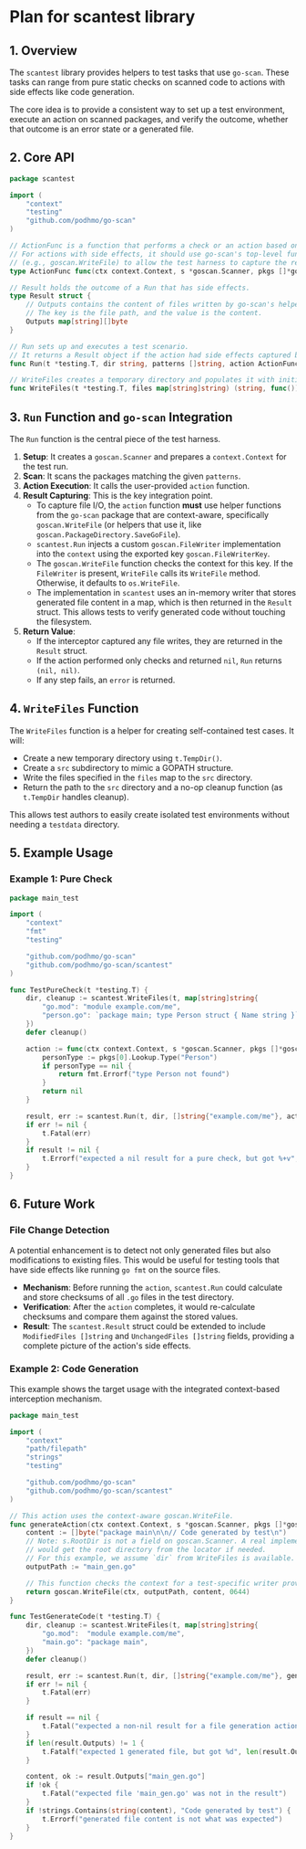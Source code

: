 # Plan for scantest library

## 1. Overview

The `scantest` library provides helpers to test tasks that use `go-scan`. These tasks can range from pure static checks on scanned code to actions with side effects like code generation.

The core idea is to provide a consistent way to set up a test environment, execute an action on scanned packages, and verify the outcome, whether that outcome is an error state or a generated file.

## 2. Core API

```go
package scantest

import (
	"context"
	"testing"
	"github.com/podhmo/go-scan"
)

// ActionFunc is a function that performs a check or an action based on scan results.
// For actions with side effects, it should use go-scan's top-level functions
// (e.g., goscan.WriteFile) to allow the test harness to capture the results.
type ActionFunc func(ctx context.Context, s *goscan.Scanner, pkgs []*goscan.Package) error

// Result holds the outcome of a Run that has side effects.
type Result struct {
	// Outputs contains the content of files written by go-scan's helper functions.
	// The key is the file path, and the value is the content.
	Outputs map[string][]byte
}

// Run sets up and executes a test scenario.
// It returns a Result object if the action had side effects captured by the harness.
func Run(t *testing.T, dir string, patterns []string, action ActionFunc) (*Result, error)

// WriteFiles creates a temporary directory and populates it with initial files.
func WriteFiles(t *testing.T, files map[string]string) (string, func())
```

## 3. `Run` Function and `go-scan` Integration

The `Run` function is the central piece of the test harness.

1.  **Setup**: It creates a `goscan.Scanner` and prepares a `context.Context` for the test run.
2.  **Scan**: It scans the packages matching the given `patterns`.
3.  **Action Execution**: It calls the user-provided `action` function.
4.  **Result Capturing**: This is the key integration point.
    *   To capture file I/O, the `action` function **must** use helper functions from the `go-scan` package that are context-aware, specifically `goscan.WriteFile` (or helpers that use it, like `goscan.PackageDirectory.SaveGoFile`).
    *   `scantest.Run` injects a custom `goscan.FileWriter` implementation into the `context` using the exported key `goscan.FileWriterKey`.
    *   The `goscan.WriteFile` function checks the context for this key. If the `FileWriter` is present, `WriteFile` calls its `WriteFile` method. Otherwise, it defaults to `os.WriteFile`.
    *   The implementation in `scantest` uses an in-memory writer that stores generated file content in a map, which is then returned in the `Result` struct. This allows tests to verify generated code without touching the filesystem.
5.  **Return Value**:
    *   If the interceptor captured any file writes, they are returned in the `Result` struct.
    -   If the action performed only checks and returned `nil`, `Run` returns `(nil, nil)`.
    *   If any step fails, an `error` is returned.

## 4. `WriteFiles` Function

The `WriteFiles` function is a helper for creating self-contained test cases. It will:

*   Create a new temporary directory using `t.TempDir()`.
*   Create a `src` subdirectory to mimic a GOPATH structure.
*   Write the files specified in the `files` map to the `src` directory.
*   Return the path to the `src` directory and a no-op cleanup function (as `t.TempDir` handles cleanup).

This allows test authors to easily create isolated test environments without needing a `testdata` directory.

## 5. Example Usage

### Example 1: Pure Check

```go
package main_test

import (
	"context"
	"fmt"
	"testing"

	"github.com/podhmo/go-scan"
	"github.com/podhmo/go-scan/scantest"
)

func TestPureCheck(t *testing.T) {
	dir, cleanup := scantest.WriteFiles(t, map[string]string{
		"go.mod": "module example.com/me",
		"person.go": `package main; type Person struct { Name string }`,
	})
	defer cleanup()

	action := func(ctx context.Context, s *goscan.Scanner, pkgs []*goscan.Package) error {
		personType := pkgs[0].Lookup.Type("Person")
		if personType == nil {
			return fmt.Errorf("type Person not found")
		}
		return nil
	}

	result, err := scantest.Run(t, dir, []string{"example.com/me"}, action)
	if err != nil {
		t.Fatal(err)
	}
	if result != nil {
		t.Errorf("expected a nil result for a pure check, but got %+v", result)
	}
}
```

## 6. Future Work

### File Change Detection

A potential enhancement is to detect not only generated files but also modifications to existing files. This would be useful for testing tools that have side effects like running `go fmt` on the source files.

*   **Mechanism**: Before running the `action`, `scantest.Run` could calculate and store checksums of all `.go` files in the test directory.
*   **Verification**: After the `action` completes, it would re-calculate checksums and compare them against the stored values.
*   **Result**: The `scantest.Result` struct could be extended to include `ModifiedFiles []string` and `UnchangedFiles []string` fields, providing a complete picture of the action's side effects.

### Example 2: Code Generation

This example shows the target usage with the integrated context-based interception mechanism.

```go
package main_test

import (
	"context"
	"path/filepath"
	"strings"
	"testing"

	"github.com/podhmo/go-scan"
	"github.com/podhmo/go-scan/scantest"
)

// This action uses the context-aware goscan.WriteFile.
func generateAction(ctx context.Context, s *goscan.Scanner, pkgs []*goscan.Package) error {
	content := []byte("package main\n\n// Code generated by test\n")
	// Note: s.RootDir is not a field on goscan.Scanner. A real implementation
	// would get the root directory from the locator if needed.
	// For this example, we assume `dir` from WriteFiles is available.
	outputPath := "main_gen.go"

	// This function checks the context for a test-specific writer provided by scantest.Run.
	return goscan.WriteFile(ctx, outputPath, content, 0644)
}

func TestGenerateCode(t *testing.T) {
	dir, cleanup := scantest.WriteFiles(t, map[string]string{
		"go.mod":  "module example.com/me",
		"main.go": "package main",
	})
	defer cleanup()

	result, err := scantest.Run(t, dir, []string{"example.com/me"}, generateAction)
	if err != nil {
		t.Fatal(err)
	}

	if result == nil {
		t.Fatal("expected a non-nil result for a file generation action")
	}
	if len(result.Outputs) != 1 {
		t.Fatalf("expected 1 generated file, but got %d", len(result.Outputs))
	}

	content, ok := result.Outputs["main_gen.go"]
	if !ok {
		t.Fatal("expected file 'main_gen.go' was not in the result")
	}
	if !strings.Contains(string(content), "Code generated by test") {
		t.Errorf("generated file content is not what was expected")
	}
}
```
